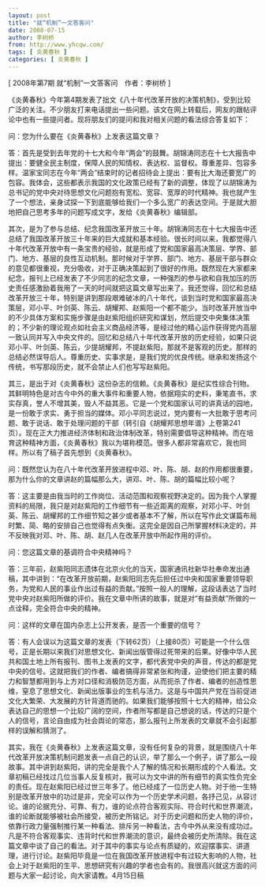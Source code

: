 ```yaml
---
layout: post
title: "就“机制”一文答客问"
date: 2008-07-15
author: 李树桥
from: http://www.yhcqw.com/
tags: [ 炎黄春秋 ]
categories: [ 炎黄春秋 ]
---
```



[ 2008年第7期 就“机制”一文答客问　作者：李树桥 ]


《炎黄春秋》今年第4期发表了拙文《八十年代改革开放的决策机制》，受到比较广泛的关注。不少朋友打来电话提出一些问题。该文在网上转载后，网友的跟帖评论中也有一些提问者。现将朋友们的提问和我对相关问题的看法综合答复如下：

问：您为什么要在《炎黄春秋》上发表这篇文章？


答：首先是受到去年党的十七大和今年“两会”的鼓舞。胡锦涛同志在十七大报告中提出：要健全民主制度，保障人民的知情权、表达权、监督权。尊重差异、包容多样。温家宝同志在今年“两会”结束时的记者招待会上提出：要有比大海还要宽广的包容。我体会，这些都表示我国的文化政策已经有了新的调整，体现了以胡锦涛为总书记的党中央对待思想文化问题抱有宽松、宽容、宽厚的时代精神。我也就产生了一个想法，亲身试探一下到底能够给我们一个多么宽广的表达空间。于是就大胆地把自己思考多年的问题写成文字，发给《炎黄春秋》编辑部。


其次，是为了参与总结、纪念我国改革开放三十年。胡锦涛同志在十七大报告中还总结了我国改革开放三十年来的巨大成就和基本经验。很长时间以来，我都觉得八十年代改革开放中有一条宝贵的经验，就是形成了党和国家最高决策层、学界、部门、地方、基层的良性互动机制。那时候对于学界、部门、地方、基层干部与群众的意见都很重视，充分吸收，对于正确决策起到了很好的作用。既然现在大家都来纪念，报刊上已经发表了不少同志的纪念文章，一种强烈的参与欲和自我加压的历史责任感激励着我用了一天的时间就把这篇文章写出来了。我还觉得，回忆和总结改革开放三十年，特别是讲到那段艰难破冰的八十年代，谈到当时党和国家最高决策层，邓小平、叶剑英、陈云、胡耀邦、赵紫阳一个都不能少。当时改革开放当中的不少具体方案和实施步骤是由赵紫阳组织研究和谋划，然后提交中央集体决策的；不少新的理论观点如社会主义商品经济等，是经过他的精心运作获得党内高层一致认同并写入中央文件的。回忆和总结八十年代改革开放的历史经验，如果只说邓小平、叶剑英、陈云，少提胡耀邦，不提赵紫阳，那就不是客观的历史。那样的总结必然误导后人。尊重历史、实事求是，是我们党的优良传统。继承和发扬这个传统，书写那段历史，就不会禁止人们也写写赵紫阳。


其三，是出于对《炎黄春秋》这份杂志的信赖。《炎黄春秋》是纪实性综合刊物。其鲜明特色是对古今中外的重大事件和重要人物，依据翔实的史料，秉笔直书，求实存真，誉人不增其美，毁人不益其恶。它是一个党和国家认可的讲真话的园地，是一份敢于求实、勇于担当的媒体。邓小平同志说过，党内要有一大批敢于思考问题、敢于说话、敢于处理问题的干部（转引自《胡耀邦思想年谱》上卷第241页）。现在正大力推进经济体制和政治体制改革，特别需要倡导这种精神。而在培育这种精神方面，《炎黄春秋》我以为堪称模范。很多人都非常喜欢它，我也同样。所以有了稿子首先想到《炎黄春秋》。

问：既然您认为在八十年代改革开放进程中邓、叶、陈、胡、赵的作用都很重要，那为什么你的文章讲赵的篇幅那么大，讲邓、叶、陈、胡的篇幅比较小呢？


答：这主要是由我当时的工作岗位、活动范围和观察视野决定的。因为我个人掌握资料的局限，我只是对赵紫阳的工作细节有一些近距离的观察，对邓小平、叶剑英、陈云、胡耀邦的工作细节知之甚少或者基本不了解，所以在写作此文谋篇布局时繁、简、略的安排自己也觉得有点失衡。这完全是因自己所掌握材料决定的，并不反映我对邓、叶、陈、胡、赵几人在改革开放中所起作用的评价。

问：您这篇文章的基调符合中央精神吗？


答：三年前，赵紫阳同志遗体在北京火化的当天，国家通讯社新华社奉命发出通稿，其中讲到：“在改革开放前期，赵紫阳同志先后担任过中央和国家重要领导职务，为党和人民的事业作出过有益的贡献。”按照一般人的理解，这段话表达了当时党中央对赵紫阳所做的评价。我在文章中所讲的故事，就是对“有益贡献”所做的一点诠释，完全符合中央的精神。

问：这样的文章在国内杂志上公开发表，是否一个重要的信号？


答：有人会误以为这篇文章的发表（下转62页）（上接80页）可能是一个什么信号，正是长期以来我们对思想文化、新闻出版管得过死带来的后果。好像中华人民共和国土地上所有报刊、图书上发表的文字，都代表党中央的声音，传达的都是党中央的信号。这就把我们的作者、编者搞得非常紧张和拘谨，迫使他们把主要的精力和智慧都用到与上方对口径和消极防范方面，从而扼杀了作者、编者的创造性思维，窒息了思想文化、新闻出版事业的生机与活力。这是与中国共产党在当前促进文化大繁荣、大发展的方针背道而驰的。如果我们能够按照十七大的精神，给公众表达自己的思想一个比较广阔的空间，作者所写都是自己想说的话，传达的只是个人的信号，言论自由成为社会舆论的常态，那么报刊上所发表的文章就不会引起那样的误解和猜测了。


其实，我在《炎黄春秋》上发表这篇文章，没有任何复杂的背景，就是围绕八十年代改革开放决策机制问题发表一点自己的认识，举了那么一个例子，讲了那么一段故事。其中讲到赵紫阳，讲的完全是我个人了解的情况和长期形成的个人看法。文章初稿已经找过几位当事人反复核对，我可以为文中讲的所有细节的真实性负完全的责任。现在赵紫阳已经过世三年多了。他已经成了一位历史人物。对于他一生特别是改革开放中的功过是非，完全可以作为一个历史学术问题，各抒己见，从容讨论。谁的论据充分、可靠、有力，谁的论点符合客观实际、符合时代和世界潮流，谁的论断就能够被社会所接受，被历史所铭记。对于历史问题和历史人物的评价，依靠行政力量强制推行某一种看法、排斥另一种看法，古今中外从来没有成功过。凡是不符合客观事实、违背时代和世界潮流的意识，最终会被历史所清除。我在这篇文章中谈了自己的看法。对于其中的事实与论点有质疑的，欢迎摆事实、讲道理，进行讨论。赵紫阳毕竟是一位在我国改革开放进程中有过较大影响的人物，社会上对于赵紫阳的生平、思想研究有兴趣的学者也会有的。我很高兴就这方面的问题与大家一起讨论，向大家请教。4月15日稿


